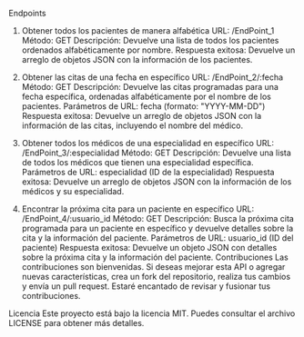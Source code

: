 Endpoints

1. Obtener todos los pacientes de manera alfabética
URL: /EndPoint_1
Método: GET
Descripción: Devuelve una lista de todos los pacientes ordenados alfabéticamente por nombre.
Respuesta exitosa: Devuelve un arreglo de objetos JSON con la información de los pacientes.

2. Obtener las citas de una fecha en específico
URL: /EndPoint_2/:fecha
Método: GET
Descripción: Devuelve las citas programadas para una fecha específica, ordenadas alfabéticamente por el nombre de los pacientes.
Parámetros de URL: fecha (formato: "YYYY-MM-DD")
Respuesta exitosa: Devuelve un arreglo de objetos JSON con la información de las citas, incluyendo el nombre del médico.

3. Obtener todos los médicos de una especialidad en específico
URL: /EndPoint_3/:especialidad
Método: GET
Descripción: Devuelve una lista de todos los médicos que tienen una especialidad específica.
Parámetros de URL: especialidad (ID de la especialidad)
Respuesta exitosa: Devuelve un arreglo de objetos JSON con la información de los médicos y su especialidad.

4. Encontrar la próxima cita para un paciente en específico
URL: /EndPoint_4/:usuario_id
Método: GET
Descripción: Busca la próxima cita programada para un paciente en específico y devuelve detalles sobre la cita y la información del paciente.
Parámetros de URL: usuario_id (ID del paciente)
Respuesta exitosa: Devuelve un objeto JSON con detalles sobre la próxima cita y la información del paciente.
Contribuciones
Las contribuciones son bienvenidas. Si deseas mejorar esta API o agregar nuevas características, crea un fork del repositorio, realiza tus cambios y envía un pull request. Estaré encantado de revisar y fusionar tus contribuciones.

Licencia
Este proyecto está bajo la licencia MIT. Puedes consultar el archivo LICENSE para obtener más detalles.
